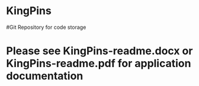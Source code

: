 # KingPins

#Git Repository for code storage
# Please see KingPins-readme.docx or KingPins-readme.pdf for application documentation
